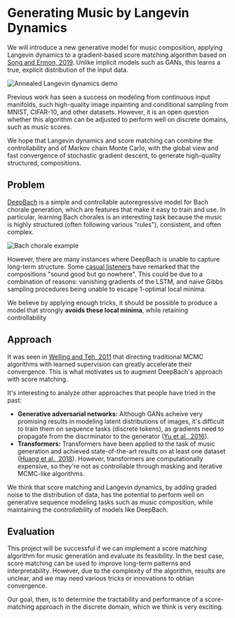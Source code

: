 # Generating Music by Langevin Dynamics

We will introduce a new generative model for music composition, applying
Langevin dynamics to a gradient-based score matching algorithm based on [Song
and Ermon, 2019]. Unlike implicit models such as GANs, this learns a true,
explicit distribution of the input data.

![Annealed Langevin dynamics demo](https://i.imgur.com/LXeKezj.jpg)

Previous work has seen a success on modeling from continuous input manifolds,
such high-quality image inpainting and conditional sampling from MNIST,
CIFAR-10, and other datasets. However, it is an open question whether this
algorithm can be adjusted to perform well on discrete domains, such as music
scores.

We hope that Langevin dynamics and score matching can combine the
controllability and of Markov chain Monte Carlo, with the global view and fast
convergence of stochastic gradient descent, to generate high-quality structured,
compositions.

## Problem

[DeepBach] is a simple and controllable autoregressive model for Bach chorale
generation, which are features that make it easy to train and use. In
particular, learning Bach chorales is an interesting task because the music is
highly structured (often following various "rules"), consistent, and often
complex.

![Bach chorale example](https://i.imgur.com/Rf5IH3P.png)

However, there are many instances where DeepBach is unable to capture long-term
structure. Some
[casual listeners](https://www.youtube.com/watch?v=QiBM7-5hA6o&lc=UgimrufXaZHSRHgCoAEC)
have remarked that the compositions "sound good but go nowhere". This could be
due to a combination of reasons: vanishing gradients of the LSTM, and naive
Gibbs sampling procedures being unable to escape 1-optimal local minima.

We believe by applying enough tricks, it should be possible to produce a model
that strongly **avoids these local minima**, while retaining controllability

## Approach

It was seen in [Welling and Teh, 2011] that directing traditional MCMC
algorithms with learned supervision can greatly accelerate their convergence.
This is what motivates us to augment DeepBach's approach with score matching.

It's interesting to analyze other approaches that people have tried in the past:

- **Generative adversarial networks:** Although GANs acheive very promising
  results in modeling latent distributions of images, it's difficult to train
  them on sequence tasks (discrete tokens), as gradients need to propagate from
  the discrminator to the generator ([Yu et al., 2016]).
- **Transformers:** Transformers have been applied to the task of music
  generation and achieved state-of-the-art results on at least one dataset
  ([Huang et al., 2018]). However, transformers are computationally expensive,
  so they're not as controllable through masking and iterative MCMC-like
  algorithms.

We think that score matching and Langevin dynamics, by adding graded noise to
the distribution of data, has the potential to perform well on generative
sequence modeling tasks such as music composition, while maintaining the
_controllability_ of models like DeepBach.

## Evaluation

This project will be successful if we can implement a score matching algorithm
for music generation and evaluate its feasibility. In the best case, score
matching can be used to improve long-term patterns and interpretability.
However, due to the complexity of the algorithm, results are unclear, and we may
need various tricks or innovations to obtian convergence.

Our goal, then, is to determine the tractability and performance of a
score-matching approach in the discrete domain, which we think is very exciting.

[song and ermon, 2019]: https://arxiv.org/abs/1907.05600
[deepbach]: https://arxiv.org/abs/1612.01010
[welling and teh, 2011]:
  https://www.ics.uci.edu/~welling/publications/papers/stoclangevin_v6.pdf
[yu et al., 2016]: https://arxiv.org/abs/1609.05473
[huang et al., 2018]: https://arxiv.org/abs/1809.04281
